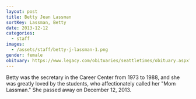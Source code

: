 ```yaml
---
layout: post
title: Betty Jean Lassman
sortKey: Lassman, Betty
date: 2013-12-12
categories:
  - staff
images:
  - /assets/staff/betty-j-lassman-1.png
gender: female
obituary: https://www.legacy.com/obituaries/seattletimes/obituary.aspx?page=lifestory&pid=168738037
---
```

Betty was the secretary in the Career Center from 1973 to 1988, and she was greatly loved by the students, who affectionately called her "Mom Lassman." She passed away on December 12, 2013.